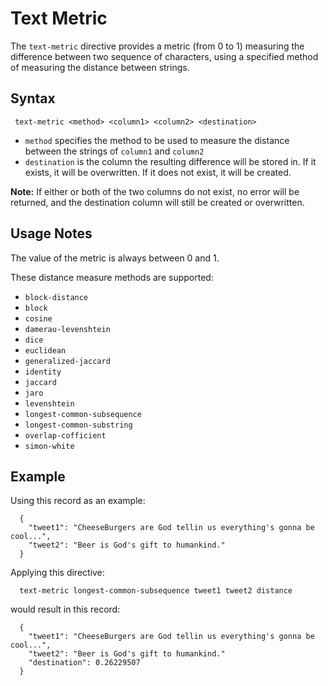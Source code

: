 # Text Metric

The `text-metric` directive provides a metric (from 0 to 1) measuring the difference
between two sequence of characters, using a specified method of measuring the distance
between strings.

## Syntax

```
 text-metric <method> <column1> <column2> <destination>
```

* `method` specifies the method to be used to measure the distance between the strings of
  `column1` and `column2`
* `destination` is the column the resulting difference will be stored in. If it exists, it
  will be overwritten. If it does not exist, it will be created.

**Note:** If either or both of the two columns do not exist, no error will be returned,
and the destination column will still be created or overwritten.

## Usage Notes

The value of the metric is always between 0 and 1.

These distance measure methods are supported:

* `block-distance`
* `block`
* `cosine`
* `damerau-levenshtein`
* `dice`
* `euclidean`
* `generalized-jaccard`
* `identity`
* `jaccard`
* `jaro`
* `levenshtein`
* `longest-common-subsequence`
* `longest-common-substring`
* `overlap-cofficient`
* `simon-white`


## Example

Using this record as an example:

```
  {
    "tweet1": "CheeseBurgers are God tellin us everything's gonna be cool...",
    "tweet2": "Beer is God's gift to humankind."
  }
```

Applying this directive:

```
  text-metric longest-common-subsequence tweet1 tweet2 distance
```

would result in this record:

```
  {
    "tweet1": "CheeseBurgers are God tellin us everything's gonna be cool...",
    "tweet2": "Beer is God's gift to humankind."
    "destination": 0.26229507
  }
```
